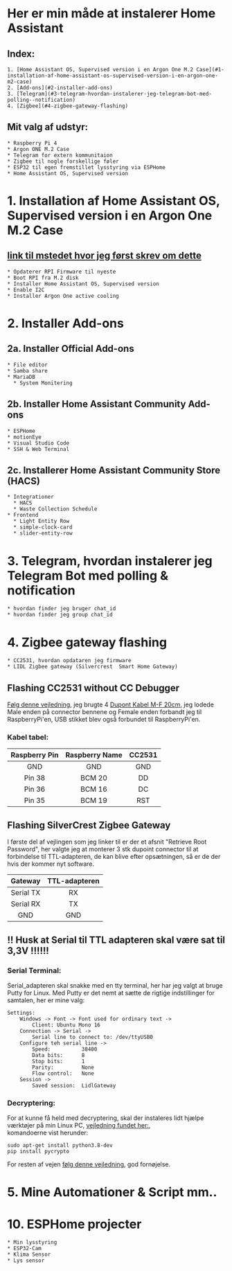 # Her er min måde at instalerer Home Assistant
## Index:
    1. [Home Assistant OS, Supervised version i en Argon One M.2 Case](#1-installation-af-home-assistant-os-supervised-version-i-en-argon-one-m2-case)
    2. [Add-ons](#2-installer-add-ons)
    3. [Telegram](#3-telegram-hvordan-instalerer-jeg-telegram-bot-med-polling--notification)
    4. [Zigbee](#4-zigbee-gateway-flashing)

## Mit valg af udstyr:
    * Raspberry Pi 4 
    * Argon ONE M.2 Case
    * Telegram for extern kommunitaion
    * Zigbee til nogle forskellige føler
    * ESP32 til egen fremstillet lysstyring via ESPHome
    * Home Assistant OS, Supervised version

# 1. Installation af Home Assistant OS, Supervised version i en Argon One M.2 Case
## [link til mstedet hvor jeg først skrev om dette](https://github.com/mstedet/ESP32-2020#argon-one-m2---home-assistant-os-6x--supervised-version)

    * Opdaterer RPI Firmware til nyeste
    * Boot RPI fra M.2 disk
    * Installer Home Assistant OS, Supervised version
    * Enable I2C 
    * Installer Argon One active cooling

# 2. Installer Add-ons
## 2a. Installer Official Add-ons
    * File editor
    * Samba share
    * MariaDB
      * System Monitering
   
## 2b. Installer Home Assistant Community Add-ons
    * ESPHome
    * motionEye
    * Visual Studio Code
    * SSH & Web Terminal

## 2c. Installerer Home Assistant Community Store (HACS)
    * Integrationer
      * HACS
      * Waste Collection Schedule
    * Frontend
      * Light Entity Row
      * simple-clock-card
      * slider-entity-row

# 3. Telegram, hvordan instalerer jeg Telegram Bot med polling & notification
    * hvordan finder jeg bruger chat_id
    * hvordan finder jeg group chat_id

# 4. Zigbee gateway flashing
    * CC2531, hvordan opdataren jeg firmware 
    * LIDL Zigbee gateway (Silvercrest  Smart Home Gateway)
## Flashing CC2531 without CC Debugger
[Følg denne vejledning](https://notenoughtech.com/home-automation/flashing-cc2531-without-cc-debugger/), jeg brugte 4 [Dupont Kabel M-F 20cm](https://ardustore.dk/produkt/dupont-breadboard-kabel), jeg lodede Male enden på connector bennene og Female enden forbandt jeg til RaspberryPi'en, USB stikket blev også forbundet til RaspberryPi'en.
### Kabel tabel:
| Raspberry Pin | Raspberry Name  | CC2531 |
|:---:          |:---:            |:---:   |
| GND           | GND             | GND    | 
| Pin 38        | BCM 20          | DD     |
| Pin 36        | BCM 16          | DC     |
| Pin 35        | BCM 19          | RST    |
## Flashing SilverCrest Zigbee Gateway
I første del af vejlingen som jeg linker til er der et afsnit "Retrieve Root Password", her valgte jeg at monterer 3 stk dupoint connector til at forbindelse til TTL-adapteren, de kan blive efter opsætningen, så er de der hvis der kommer nyt software. 

| Gateway    | TTL-adapteren |
|:---:       |:---:          |
| Serial TX  | RX            |
| Serial RX  | TX            |
| GND        | GND           |

## !! Husk at Serial til TTL adapteren skal være sat til 3,3V !!!!!!

### Serial Terminal:
Serial_adapteren skal snakke med en tty terminal, her har jeg valgt at bruge Putty for Linux. Med Putty er det nemt at sætte de rigtiǵe indstillinger for samtalen, her er mine valg:  
```
Settings: 
    Windows -> Font -> Font used for ordinary text ->
        Client: Ubuntu Mono 16
    Connection -> Serial ->
        Serial line to connect to: /dev/ttyUSB0
    Configure teh serial line ->
        Speed:          38400
        Data bits:      8
        Stop bits:      1
        Parity:         None
        Flow control:   None
    Session ->
        Saved session:  LidlGateway     
```
### Decryptering:
For at kunne få held med decryptering, skal der instaleres lidt hjælpe værktøjer på min Linux PC, [vejledning fundet her:](https://stackoverflow.com/questions/11596839/installing-pycrypto-on-ubuntu-fatal-error-on-build),   
 komandoerne vist herunder:
```
sudo apt-get install python3.8-dev
pip install pycrypto
```
For resten af vejen [følg denne vejledning](https://zigbee.blakadder.com/Lidl_TYGWZ-01.html), god fornøjelse.

# 5. Mine Automationer & Script mm.. 

# 10. ESPHome projecter
    * Min lysstyring
    * ESP32-Cam 
    * Klima Sensor
    * Lys sensor
